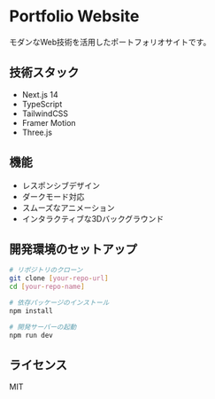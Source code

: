 # Portfolio Website

モダンなWeb技術を活用したポートフォリオサイトです。

## 技術スタック

- Next.js 14
- TypeScript
- TailwindCSS
- Framer Motion
- Three.js

## 機能

- レスポンシブデザイン
- ダークモード対応
- スムーズなアニメーション
- インタラクティブな3Dバックグラウンド

## 開発環境のセットアップ

```bash
# リポジトリのクローン
git clone [your-repo-url]
cd [your-repo-name]

# 依存パッケージのインストール
npm install

# 開発サーバーの起動
npm run dev
```

## ライセンス

MIT
